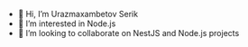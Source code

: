 - 👋 Hi, I’m Urazmaxambetov Serik
- 👀 I’m interested in Node.js
- 💞️ I’m looking to collaborate on NestJS and Node.js projects

<!--
**urazmaxambetovserik/urazmaxambetovserik** is a ✨ _special_ ✨ repository because its `README.md` (this file) appears on your GitHub profile.

Here are some ideas to get you started:

- 🔭 I’m currently working on ...
- 🌱 I’m currently learning ...
- 👯 I’m looking to collaborate on ...
- 🤔 I’m looking for help with ...
- 💬 Ask me about ...
- 📫 How to reach me: ...
- 😄 Pronouns: ...
- ⚡ Fun fact: ...
-->
